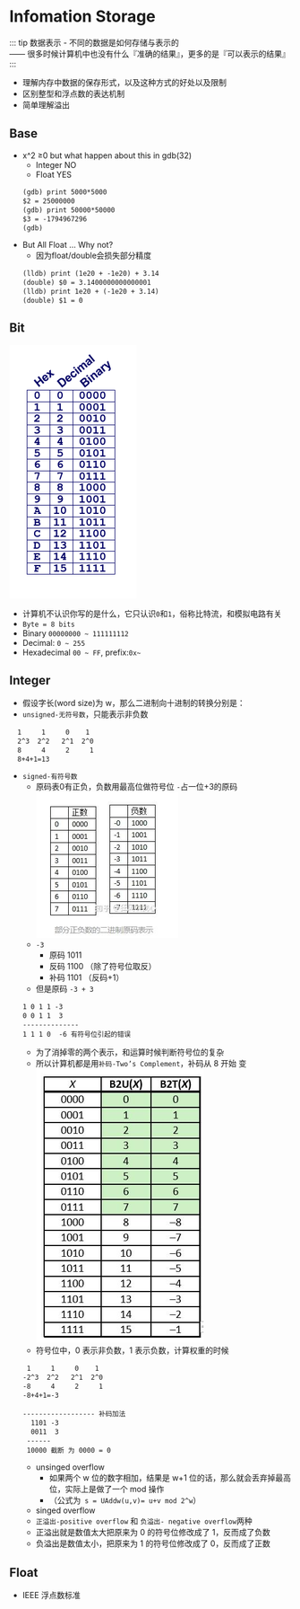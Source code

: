 # Infomation Storage

::: tip 
数据表示 - 不同的数据是如何存储与表示的  
      —— 很多时候计算机中也没有什么『准确的结果』，更多的是『可以表示的结果』
:::
- 理解内存中数据的保存形式，以及这种方式的好处以及限制
- 区别整型和浮点数的表达机制
- 简单理解溢出

## Base
- x^2 ≥0 but what happen about this in gdb(32)
  - Integer NO
  - Float YES
  ``` 
  (gdb) print 5000*5000
  $2 = 25000000
  (gdb) print 50000*50000
  $3 = -1794967296
  (gdb)
  ```
- But All Float ... Why not?
  - 因为float/double会损失部分精度
  ```
  (lldb) print (1e20 + -1e20) + 3.14
  (double) $0 = 3.1400000000000001
  (lldb) print 1e20 + (-1e20 + 3.14)
  (double) $1 = 0
  ```

## Bit
 ![进制](./csapp_img/01.png)  
- 计算机不认识你写的是什么，它只认识`0`和`1`，俗称比特流，和模拟电路有关
- `Byte = 8 bits`
- Binary `00000000 ~ 111111112`
- Decimal: `0 ~ 255`
- Hexadecimal `00 ~ FF`, prefix:`0x~`

## Integer
- 假设字长(word size)为 w，那么二进制向十进制的转换分别是：
- `unsigned-无符号数`，只能表示非负数
```
  1     1     0    1
  2^3  2^2   2^1  2^0
  8     4     2     1
  8+4+1=13 

```
- `signed-有符号数` 
  - 原码表0有正负，负数用最高位做符号位 `-`占一位+3的原码  
  ![补码表-w70](./csapp_img/03.jpg)
  - `-3`
    - 原码 1011
    - 反码 1100 （除了符号位取反）
    - 补码 1101 （反码+1）
  - 但是原码 `-3 + 3`
  ```
  1 0 1 1 -3
  0 0 1 1  3
  --------------
  1 1 1 0  -6 有符号位引起的错误
  ```
  - 为了消掉零的两个表示，和运算时候判断符号位的复杂
  - 所以计算机都是用`补码-Two’s Complement`，补码从 8 开始 变  
  ![补码表-w70](./csapp_img/2.jpg)
  - 符号位中，0 表示非负数，1 表示负数，计算权重的时候
  ```
   1     1     0    1
  -2^3  2^2   2^1  2^0
  -8     4     2     1
  -8+4+1=-3 

  ------------------ 补码加法
    1101 -3
    0011  3
   ------
   10000 截断 为 0000 = 0 

  ```
  - unsinged overflow
    - 如果两个 w 位的数字相加，结果是 w+1 位的话，那么就会丢弃掉最高位，实际上是做了一个 mod 操作
    - （公式为` s = UAddw(u,v)= u+v mod 2^w`）
  - singed overflow
  - `正溢出-positive overflow` 和 `负溢出- negative overflow`两种
  - 正溢出就是数值太大把原来为 0 的符号位修改成了 1，反而成了负数
  - 负溢出是数值太小，把原来为 1 的符号位修改成了 0，反而成了正数
 
## Float
- IEEE 浮点数标准
